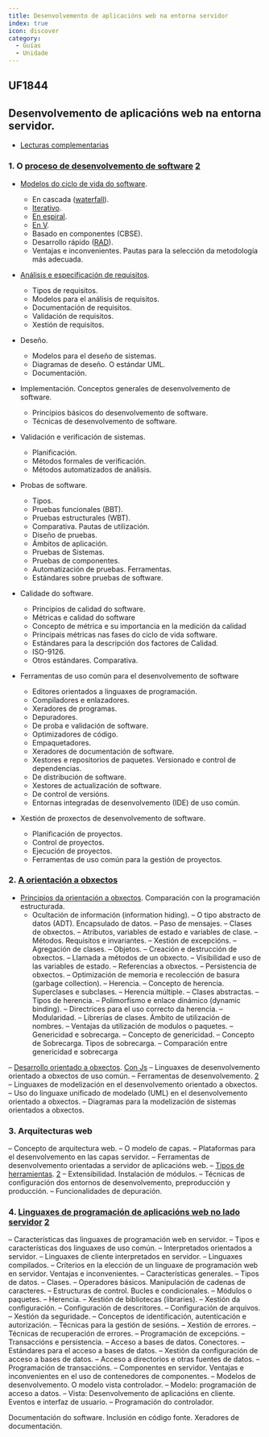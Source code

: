 ```yaml
---
title: Desenvolvemento de aplicacións web na entorna servidor
index: true
icon: discover
category:
  - Guías
  - Unidade
---
```


## UF1844
## Desenvolvemento de aplicacións web na entorna servidor.

- [Lecturas complementarias](uf1844.md)

### 1. O [proceso de desenvolvemento de software](https://es.wikipedia.org/wiki/Systems_Development_Life_Cycle) [2](https://www.tutorialspoint.com/business_analysis/business_analysis_software_development_life_cycle.htm)
- [Modelos do ciclo de vida do software](https://www.tutorialspoint.com/sdlc/sdlc_overview.htm).
  - En cascada ([waterfall](https://www.tutorialspoint.com/sdlc/sdlc_waterfall_model.htm)).
  -  [Iterativo](https://www.tutorialspoint.com/sdlc/sdlc_iterative_model.htm).
  -  [En espiral](https://www.tutorialspoint.com/sdlc/sdlc_spiral_model.htm).
  - [En V](https://www.tutorialspoint.com/sdlc/sdlc_v_model.htm).
  - Basado en componentes (CBSE).
  - Desarrollo rápido ([RAD](https://www.tutorialspoint.com/sdlc/sdlc_rad_model.htm)).
  - Ventajas e inconvenientes. Pautas para la selección da metodología
    más adecuada.
- [Análisis e especificación de requisitos](https://www.tutorialspoint.com/business_analysis/business_analysis_tools_techniques.htm).
    - Tipos de requisitos.
    - Modelos para el análisis de requisitos.
    - Documentación de requisitos.
    - Validación de requisitos.
    - Xestión de requisitos.
- Deseño.
    - Modelos para el deseño de sistemas.
    - Diagramas de deseño. O estándar UML.
    - Documentación.
- Implementación. Conceptos generales de desenvolvemento de software.
    - Principios básicos do desenvolvemento de software.
    - Técnicas de desenvolvemento de software.
- Validación e verificación de sistemas.
    - Planificación.
    - Métodos formales de verificación.
    - Métodos automatizados de análisis.

- Probas de software.
     - Tipos.
     - Pruebas funcionales (BBT).
     - Pruebas estructurales (WBT).
     - Comparativa. Pautas de utilización.
     - Diseño de pruebas.
     - Ámbitos de aplicación.
     - Pruebas de Sistemas.
     - Pruebas de componentes.
     - Automatización de pruebas. Ferramentas.
     - Estándares sobre pruebas de software.

- Calidade do software.
     - Principios de calidad do software.
     - Métricas e calidad do software
     - Concepto de métrica e su importancia en la medición da calidad
     - Principais métricas nas fases do ciclo de vida software.
     - Estándares para la descripción dos factores de Calidad.
     -  ISO-9126.
     - Otros estándares. Comparativa.
- Ferramentas de uso común para el desenvolvemento de software
   - Editores orientados a linguaxes de programación.
   - Compiladores e enlazadores.
   - Xeradores de programas.
   - Depuradores.
   - De proba e validación de software.
   - Optimizadores de código.
   - Empaquetadores.
   - Xeradores de documentación de software.
   - Xestores e repositorios de paquetes. Versionado e control de dependencias.
   - De distribución de software.
   - Xestores de actualización de software.
   - De control de versións.
   - Entornas integradas de desenvolvemento (IDE) de uso común.
-  Xestión de proxectos de desenvolvemento de software.
     - Planificación de proyectos.
     - Control de proyectos.
     - Ejecución de proyectos.
     - Ferramentas de uso común para la gestión de proyectos.

### 2. [A orientación a obxectos](https://es.wikipedia.org/wiki/Programación_orientada_a_objetos)

- [Principios da orientación a obxectos](https://desarrolloweb.com/articulos/499.php). Comparación con la programación
  estructurada.
  - Ocultación de información (information hiding).
    – O tipo abstracto de datos (ADT). Encapsulado de datos.
    – Paso de mensajes.
    – Clases de obxectos.
    – Atributos, variables de estado e variables de clase.
    – Métodos. Requisitos e invariantes.
    – Xestión de excepcións.
    – Agregación de clases.
    – Objetos.
    – Creación e destrucción de obxectos.
    – Llamada a métodos de un obxecto.
    – Visibilidad e uso de las variables de estado.
    – Referencias a obxectos.
    – Persistencia de obxectos.
    – Optimización de memoria e recolección de basura (garbage collection).
    – Herencia.
    – Concepto de herencia. Superclases e subclases.
    – Herencia múltiple.
    – Clases abstractas.
    – Tipos de herencia.
    – Polimorfismo e enlace dinámico (dynamic binding).
    – Directrices para el uso correcto da herencia.
    – Modularidad.
    – Librerías de clases. Ámbito de utilización de nombres.
    – Ventajas da utilización de modulos o paquetes.
    – Genericidad e sobrecarga.
    – Concepto de genericidad.
    – Concepto de Sobrecarga. Tipos de sobrecarga.
    – Comparación entre genericidad e sobrecarga

– [Desarrollo orientado a obxectos](https://www.w3schools.com/php/php_oop_what_is.asp). [Con Js](https://mauriciogc.medium.com/javascript-poo-programación-basada-en-prototipos-1c174b28aba2)
– Linguaxes de desenvolvemento orientado a obxectos de uso común.
– Ferramentas de desenvolvemento. [2](https://en.wikibooks.org/wiki/PHP_Programming)
– Linguaxes de modelización en el desenvolvemento orientado a obxectos.
– Uso do linguaxe unificado de modelado (UML) en el desenvolvemento orientado
a obxectos.
– Diagramas para la modelización de sistemas orientados a obxectos.

### 3. Arquitecturas web

– Concepto de arquitectura web.
– O modelo de capas.
– Plataformas para el desenvolvemento en las capas servidor.
– Ferramentas de desenvolvemento orientadas a servidor de aplicacións web.
– [Tipos de herramientas](https://blog.techliance.com/50-extremely-useful-php-tools/). [2](https://stackify.com/php-tools-developers/)
– Extensibilidad. Instalación de módulos.
– Técnicas de configuración dos entornos de desenvolvemento, preproducción y
producción.
– Funcionalidades de depuración.

### 4. [Linguaxes de programación de aplicacións web no lado servidor](https://www.orientsoftware.com/blog/server-side-scripting-languages/) [2](https://axarnet.es/blog/lenguajes-del-lado-del-servidor)

– Características das linguaxes de programación web en servidor.
– Tipos e características dos linguaxes de uso común.
– Interpretados orientados a servidor.
– Linguaxes de cliente interpretados en servidor.
– Linguaxes compilados.
– Criterios en la elección de un linguaxe de programación web en servidor.
Ventajas e inconvenientes.
– Características generales.
– Tipos de datos.
– Clases.
– Operadores básicos. Manipulación de cadenas de caracteres.
– Estructuras de control. Bucles e condicionales.
– Módulos o paquetes.
– Herencia.
– Xestión de bibliotecas (libraries).
– Xestión da configuración.
– Configuración de descritores.
– Configuración de arquivos.
– Xestión da seguridade.
– Conceptos de identificación, autenticación e autorización.
– Técnicas para la gestión de sesións.
– Xestión de errores.
– Técnicas de recuperación de errores.
– Programación de excepcións.
– Transaccións e persistencia.
– Acceso a bases de datos. Conectores.
– Estándares para el acceso a bases de datos.
– Xestión da configuración de acceso a bases de datos.
– Acceso a directorios e otras fuentes de datos.
– Programación de transaccións.
– Componentes en servidor. Ventajas e inconvenientes en el uso de contenedores
de componentes.
– Modelos de desenvolvemento. O modelo vista controlador.
– Modelo: programación de acceso a datos.
– Vista: Desenvolvemento de aplicacións en cliente. Eventos e interfaz de usuario.
– Programación do controlador.

 Documentación do software. Inclusión en código fonte. Xeradores de
documentación.